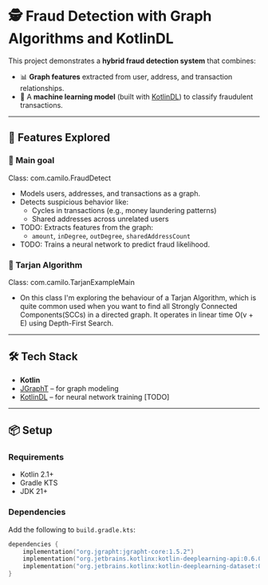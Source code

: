 # 🕵️ Fraud Detection with Graph Algorithms and KotlinDL

This project demonstrates a **hybrid fraud detection system** that combines:

- 📊 **Graph features** extracted from user, address, and transaction relationships.
- 🤖 A **machine learning model** (built with [KotlinDL](https://github.com/Kotlin/kotlindl)) to classify fraudulent transactions.

---

## 🚀 Features Explored
### 🎯 Main goal
Class: com.camilo.FraudDetect
- Models users, addresses, and transactions as a graph.
- Detects suspicious behavior like:
    - Cycles in transactions (e.g., money laundering patterns)
    - Shared addresses across unrelated users
- TODO: Extracts features from the graph:
    - `amount`, `inDegree`, `outDegree`, `sharedAddressCount`
- TODO: Trains a neural network to predict fraud likelihood.
### 🧠 Tarjan Algorithm
Class: com.camilo.TarjanExampleMain
- On this class I'm exploring the behaviour of a Tarjan Algorithm, which is quite common used when you want to find all Strongly Connected Components(SCCs) in a directed graph. It operates in linear time O(v + E) using Depth-First Search.

---

## 🛠 Tech Stack

- **Kotlin**
- [JGraphT](https://jgrapht.org/) – for graph modeling
- [KotlinDL](https://github.com/Kotlin/kotlindl) – for neural network training [TODO]

---

## 📦 Setup

### Requirements

- Kotlin 2.1+
- Gradle KTS
- JDK 21+

### Dependencies

Add the following to `build.gradle.kts`:

```kotlin
dependencies {
    implementation("org.jgrapht:jgrapht-core:1.5.2")
    implementation("org.jetbrains.kotlinx:kotlin-deeplearning-api:0.6.0")
    implementation("org.jetbrains.kotlinx:kotlin-deeplearning-dataset:0.6.0")
}
